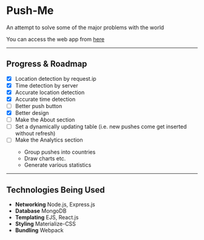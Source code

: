 # Push-Me
<p>An attempt to solve some of the major problems with the world</p>
<p>You can access the web app from <a href="https://pushmeapp.herokuapp.com"> here</a></p>
<hr />
<h2>Progress & Roadmap</h2>

- [x] Location detection by request.ip
- [x] Time detection by server
- [x] Accurate location detection
- [x] Accurate time detection
- [ ] Better push button
- [x] Better design
- [ ] Make the About section
- [ ] Set a dynamically updating table (i.e. new pushes come get inserted without refresh)
- [ ] Make the Analytics section
<ul><ul>
<li>Group pushes into countries</li>
<li>Draw charts etc.</li>
<li>Generate various statistics</li>
</ul></ul>
<hr />
<h2>Technologies Being Used</h2>
<ul>
<li><b>Networking</b> Node.js, Express.js</li>
<li><b>Database</b> MongoDB</li>
<li><b>Templating</b> EJS, React.js</li>
<li><b>Styling</b> Materialize-CSS</li>
<li><b>Bundling</b> Webpack</li>
</ul>
